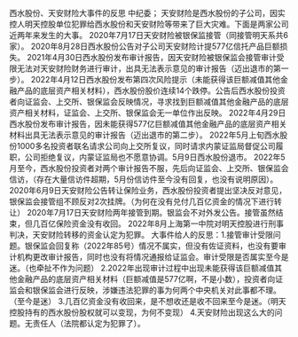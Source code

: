 西水股份、天安财险大事件的反思
中纪委；
天安财险是西水股份的子公司，因实控人明天控股单位犯罪给西水股份和天安财险等带来了巨大灾难。下面是两家公司近两年来发生的大事。
2020年7月17日天安财险被银保监接管（同接管明天系共6家）。
2020年8月28日西水股份公告对子公司天安财险计提577亿信托产品巨额损失。
2021年4月30日西水股份发布审计报告，因天安财险被银保监会接管审计受限无法对天安财险财务进行审计，出具无法表示意见的审计报告（迈出退市的第一步）。
2022年4月12日西水股份发布第四次风险提示（未能获得该巨额减值其他金融产品的底层资产相关材料），西水股份股价连续14个跌停。公告后西水股份投资者向证监会、上交所、银保监会反映情况，寻求找到巨额减值其他金融产品的底层资产相关材料，证监会、上交所、银保监会无一单位作出反映。
2022年4月29日西水股份发布审计报告，因未能获得577亿巨额减值其他金融产品的底层资产相关材料出具无法表示意见的审计报告（迈出退市的第二步）。
2022年5月上旬西水股份1000多名投资者联名请求公司向上交所复议，同时请求内蒙证监局督促公司履职，公司拒绝复议，内蒙证监局也不愿意协调。5月9日西水股份退市。
2022年5月至今，西水股份投资者对两个审计报告不服，先后向证监会、上交所、银保监会信访，（存在大量信访件超期，5月份信访件至今没有回复，也没有说明原因）。
2020年6月9日天安财险公告转让保险业务，西水股份投资者提出坚决反对意见，银保监会接管组不顾反对2次挂牌。（为何在没有兑付几百亿资金的情况下进行转让）
2020年7月17日天安财险两年接管到期。银监会不对外发公告。接管虽然结束，但几百亿保险资金没有收回。
2022年8月上海第一中院对明天控股进行刑事判决，天安财险转移的资金认定为犯罪。
大事件给人的反思：1.接管审计受限问题。银保监会回复称（2022年85号）情况不属实，但没有佐证资料，也没有要审计机构更改审计报告，同时也没有将情况通报给证监会。审计受限是否属实至今是迷。（也牵扯不作为问题）
2.2022年出现审计过程中出现未能获得该巨额减值其他金融产品的底层资产相关材料（巨额减值是577亿啊，不是小数），投资者向证监会和银保监会进行反映，涉嫌违法犯罪的事为何两个中央机关对此事都不理。（至今是迷）
3.几百亿资金没有收回来，是不想收还是收不回来至今是迷。（明天控股持有的西水股份股权就可以变现，为何不变现）
4.天安财险出现这么大的问题。无责任人（法院都认定为犯罪了）。
